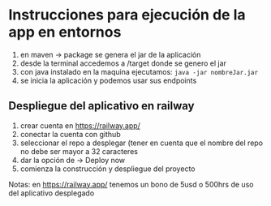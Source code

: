 # Instrucciones para ejecución de la app en entornos

1. en maven -> package se genera el jar de la aplicación
2. desde la terminal accedemos a /target donde se genero el jar
3. con java instalado en la maquina ejecutamos: `java -jar nombreJar.jar`
4. se inicia la aplicación y podemos usar sus endpoints

## Despliegue del aplicativo en railway
1. crear cuenta en https://railway.app/
2. conectar la cuenta con github
3. seleccionar el repo a desplegar
   (tener en cuenta que el nombre del repo no debe ser mayor a 32 caracteres
4. dar la opción de -> Deploy now
5. comienza la construcción y despliegue del proyecto

Notas: en https://railway.app/ tenemos un bono de 5usd o 500hrs de uso del aplicativo desplegado

